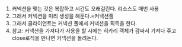 1. 커넥션을 맺는 것은 복잡하고 시간도 오래걸린다. 리소스도 매번 사용
2. 그래서 커넥션을 미리 생성을 해둔다.=커넥션풀
3. 그래서 클라이언트는 커넥션 풀에서 커낵션을 획득을 한다.
4. 참고: 커넥션을 가져다가 사용을 할 시에는 히카리 객체가 감싸서 가져다 주고 close로직을 만나면 커넥션을 돌려논다.
